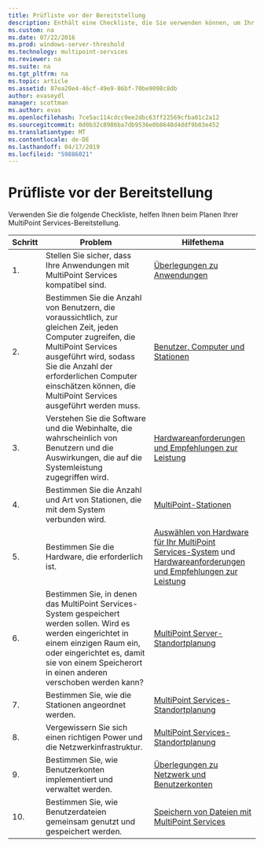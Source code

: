 ```yaml
---
title: Prüfliste vor der Bereitstellung
description: Enthält eine Checkliste, die Sie verwenden können, um Ihr MultiPoint Services-Bereitstellung planen
ms.custom: na
ms.date: 07/22/2016
ms.prod: windows-server-threshold
ms.technology: multipoint-services
ms.reviewer: na
ms.suite: na
ms.tgt_pltfrm: na
ms.topic: article
ms.assetid: 87ea20e4-46cf-49e9-86bf-70be9098c8db
author: evaseydl
manager: scottman
ms.author: evas
ms.openlocfilehash: 7ce5ac114cdcc9ee2dbc63ff22569cfba01c2a12
ms.sourcegitcommit: 0d0b32c8986ba7db9536e0b8648d4ddf9b03e452
ms.translationtype: MT
ms.contentlocale: de-DE
ms.lasthandoff: 04/17/2019
ms.locfileid: "59886021"
---
```

# <a name="predeployment-checklist"></a>Prüfliste vor der Bereitstellung
Verwenden Sie die folgende Checkliste, helfen Ihnen beim Planen Ihrer MultiPoint Services-Bereitstellung.  
  
|Schritt|Problem|Hilfethema|  
|--------|---------|--------------|  
|1.|Stellen Sie sicher, dass Ihre Anwendungen mit MultiPoint Services kompatibel sind.|[Überlegungen zu Anwendungen](Application-Considerations.md)|  
|2.|Bestimmen Sie die Anzahl von Benutzern, die voraussichtlich, zur gleichen Zeit, jeden Computer zugreifen, die MultiPoint Services ausgeführt wird, sodass Sie die Anzahl der erforderlichen Computer einschätzen können, die MultiPoint Services ausgeführt werden muss.|[Benutzer, Computer und Stationen](MultiPoint-services-Site-Planning.md#users-stations-and-computers)|  
|3.|Verstehen Sie die Software und die Webinhalte, die wahrscheinlich von Benutzern und die Auswirkungen, die auf die Systemleistung zugegriffen wird.|[Hardwareanforderungen und Empfehlungen zur Leistung](hardware-and-performance-recommendations.md)|  
|4.|Bestimmen Sie die Anzahl und Art von Stationen, die mit dem System verbunden wird.|[MultiPoint-Stationen](MultiPoint-services-Stations.md)|  
|5.|Bestimmen Sie die Hardware, die erforderlich ist.|[Auswählen von Hardware für Ihr MultiPoint Services-System](Selecting-Hardware-for-Your-MultiPoint-services-System.md) und [Hardwareanforderungen und Empfehlungen zur Leistung](hardware-and-performance-recommendations.md)|  
|6.|Bestimmen Sie, in denen das MultiPoint Services-System gespeichert werden sollen. Wird es werden eingerichtet in einem einzigen Raum ein, oder eingerichtet es, damit sie von einem Speicherort in einen anderen verschoben werden kann?|[MultiPoint Server-Standortplanung](MultiPoint-services-Site-Planning.md)|  
|7.|Bestimmen Sie, wie die Stationen angeordnet werden.|[MultiPoint Services-Standortplanung](MultiPoint-services-Site-Planning.md)|  
|8.|Vergewissern Sie sich einen richtigen Power und die Netzwerkinfrastruktur.|[MultiPoint Services-Standortplanung](MultiPoint-services-Site-Planning.md)|  
|9.|Bestimmen Sie, wie Benutzerkonten implementiert und verwaltet werden.|[Überlegungen zu Netzwerk und Benutzerkonten](Network-Considerations-and-User-Accounts.md)|  
|10.|Bestimmen Sie, wie Benutzerdateien gemeinsam genutzt und gespeichert werden.|[Speichern von Dateien mit MultiPoint Services](Storing-Files-with-MultiPoint-services.md)|
